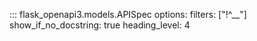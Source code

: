 ::: flask_openapi3.models.APISpec
    options:
      filters: ["!^__"]
      show_if_no_docstring: true
      heading_level: 4